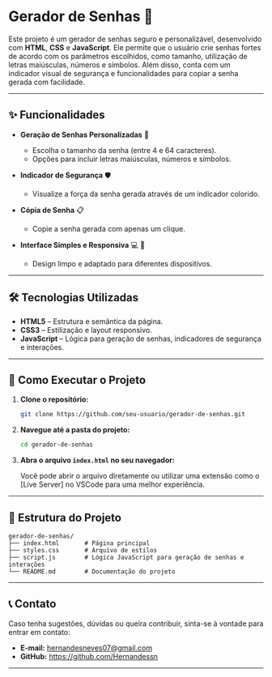 



# Gerador de Senhas 🔐

Este projeto é um gerador de senhas seguro e personalizável, desenvolvido com **HTML**, **CSS** e **JavaScript**. Ele permite que o usuário crie senhas fortes de acordo com os parâmetros escolhidos, como tamanho, utilização de letras maiúsculas, números e símbolos. Além disso, conta com um indicador visual de segurança e funcionalidades para copiar a senha gerada com facilidade.

---

## ✨ Funcionalidades

- **Geração de Senhas Personalizadas** :key:
  - Escolha o tamanho da senha (entre 4 e 64 caracteres).
  - Opções para incluir letras maiúsculas, números e símbolos.
  
- **Indicador de Segurança** :shield:
  - Visualize a força da senha gerada através de um indicador colorido.
  
- **Cópia de Senha** :clipboard:
  - Copie a senha gerada com apenas um clique.
  
- **Interface Simples e Responsiva** :computer: :iphone:
  - Design limpo e adaptado para diferentes dispositivos.

---

## 🛠️ Tecnologias Utilizadas

- **HTML5** – Estrutura e semântica da página.
- **CSS3** – Estilização e layout responsivo.
- **JavaScript** – Lógica para geração de senhas, indicadores de segurança e interações.

---

## 🚀 Como Executar o Projeto

1. **Clone o repositório:**

   ```bash
   git clone https://github.com/seu-usuario/gerador-de-senhas.git
   ```

2. **Navegue até a pasta do projeto:**

   ```bash
   cd gerador-de-senhas
   ```

3. **Abra o arquivo `index.html` no seu navegador:**

   Você pode abrir o arquivo diretamente ou utilizar uma extensão como o [Live Server] no VSCode para uma melhor experiência.

---

## 📂 Estrutura do Projeto

```
gerador-de-senhas/
├── index.html       # Página principal
├── styles.css       # Arquivo de estilos
├── script.js        # Lógica JavaScript para geração de senhas e interações
└── README.md        # Documentação do projeto
```

---

## 📞 Contato

Caso tenha sugestões, dúvidas ou queira contribuir, sinta-se à vontade para entrar em contato:

- **E-mail:** hernandesneves07@gmail.com
- **GitHub:** https://github.com/Hernandessn


---
